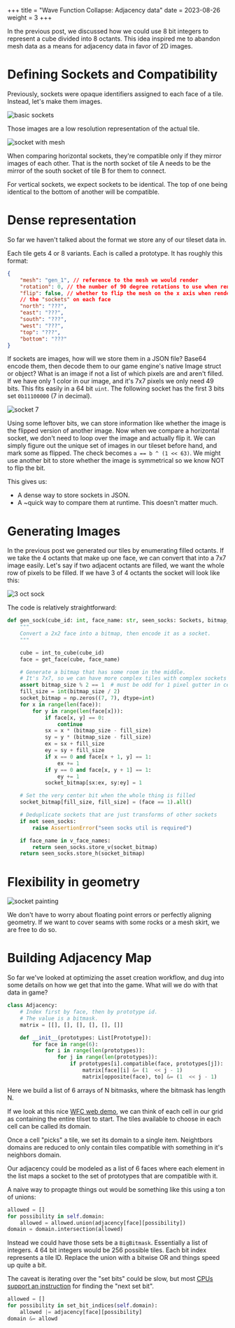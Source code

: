 +++
title = "Wave Function Collapse: Adjacency data"
date = 2023-08-26
weight = 3
+++

In the previous post, we discussed how we could use 8 bit integers to represent
a cube divided into 8 octants. This idea inspired me to abandon mesh data as
a means for adjacency data in favor of 2D images.

# Defining Sockets and Compatibility

Previously, sockets were opaque identifiers assigned to each face of a tile.
Instead, let's make them images.

![basic sockets](socks.png)

Those images are a low resolution representation of the actual tile.

![socket with mesh](sock_arch.png)

When comparing horizontal sockets, they're compatible only if they mirror images of each other. That is the north socket of tile A
needs to be the mirror of the south socket of tile B for them to connect.

For vertical sockets, we expect sockets to be identical. The top of one being identical to the bottom of another will be compatible.

# Dense representation

So far we haven't talked about the format we store any of our tileset data in.

Each tile gets 4 or 8 variants. Each is called a prototype. It has roughly this format:

```json
{
    "mesh": "gen_1", // reference to the mesh we would render
    "rotation": 0, // the number of 90 degree rotations to use when rendering
    "flip": false, // whether to flip the mesh on the x axis when rendering
    // the "sockets" on each face
    "north": "???",
    "east": "???",
    "south": "???",
    "west": "???",
    "top": "???",
    "bottom": "???"
}
```

If sockets are images, how will we store them in a JSON file? Base64 encode them, then decode them
to our game engine's native Image struct or object? What is an image if not a list of which pixels 
are and aren't filled. If we have only 1 color in our image, and it's 7x7 pixels we only need 49 bits.
This fits easily in a 64 bit `uint`. The following socket has the first 3 bits set `0b11100000` (7 in decimal).

![socket 7](sock7.png)


Using some leftover bits, we can store information like whether the image is the flipped version of another
image. Now when we compare a horizontal socket, we don't need to loop over the image and actually flip it.
We can simply figure out the unique set of images in our tileset before hand, and mark some as flipped.
The check becomes `a == b ^ (1 << 63)`. We might use another bit to store whether the image is symmetrical
so we know NOT to flip the bit.

This gives us:
* A dense way to store sockets in JSON.
* A ~quick way to compare them at runtime. This doesn't matter much.

# Generating Images

In the previous post we generated our tiles by enumerating filled octants.
If we take the 4 octants that make up one face, we can convert that into a 7x7 image easily.
Let's say if two adjacent octants are filled, we want the whole row of pixels to be filled. If we have 3 of 4 octants
the socket will look like this:

![3 oct sock](3octs.png)

The code is relatively straightforward:

```python
def gen_sock(cube_id: int, face_name: str, seen_socks: Sockets, bitmap_size=7) -> int:
    """
    Convert a 2x2 face into a bitmap, then encode it as a socket.
    """

    cube = int_to_cube(cube_id)
    face = get_face(cube, face_name)

    # Generate a bitmap that has some room in the middle.
    # It's 7x7, so we can have more complex tiles with complex sockets elsewhere.
    assert bitmap_size % 2 == 1  # must be odd for 1 pixel gutter in center
    fill_size = int(bitmap_size / 2)
    socket_bitmap = np.zeros((7, 7), dtype=int)
    for x in range(len(face)):
        for y in range(len(face[x])):
            if face[x, y] == 0:
                continue
            sx = x * (bitmap_size - fill_size)
            sy = y * (bitmap_size - fill_size)
            ex = sx + fill_size
            ey = sy + fill_size
            if x == 0 and face[x + 1, y] == 1:
                ex += 1
            if y == 0 and face[x, y + 1] == 1:
                ey += 1
            socket_bitmap[sx:ex, sy:ey] = 1

    # Set the very center bit when the whole thing is filled
    socket_bitmap[fill_size, fill_size] = (face == 1).all()

    # Deduplicate sockets that are just transforms of other sockets
    if not seen_socks:
        raise AssertionError("seen socks util is required")

    if face_name in v_face_names:
        return seen_socks.store_v(socket_bitmap)
    return seen_socks.store_h(socket_bitmap)
```

# Flexibility in geometry

![socket painting](sockpaint.png)

We don't have to worry about floating point errors or perfectly aligning geometry.
If we want to cover seams with some rocks or a mesh skirt, we are free to do so.

# Building Adjacency Map

So far we've looked at optimizing the asset creation workflow, and dug into some
details on how we get that into the game. What will we do with that data in game?

```python
class Adjacency:
    # Index first by face, then by prototype id. 
    # The value is a bitmask.
    matrix = [[], [], [], [], [], []]

    def __init__(prototypes: List[Prototype]):
        for face in range(6):
            for i in range(len(prototypes)):
                for j in range(len(prototypes)):
                    if prototypes[i].compatible(face, prototypes[j]):
                        matrix[face][i] &= (1  << j - 1) 
                        matrix[opposite(face), to] &= (1  << j - 1) 
```

Here we build a list of 6 arrays of N bitmasks, where the bitmask has length N.

If we look at this nice [WFC web demo](https://bolddunkley.itch.io/wfc-mixed), we
can think of each cell in our grid as containing the entire tilset to start. The tiles
available to choose in each cell can be called its domain.

Once a cell "picks" a tile, we set its domain to a single item. Neightbors domains
are reduced to only contain tiles compatible with something in it's neighbors domain.

Our adjacency could be modeled as a list of 6 faces where each element in the list
maps a socket to the set of prototypes that are compatible with it.

A naive way to propagte things out would be something like this using a ton of unions:

```python
allowed = []
for possibility in self.domain:
    allowed = allowed.union(adjacency[face][possibility])
domain = domain.intersection(allowed)
```

Instead we could have those sets be a `BigBitmask`. Essentially a list of integers. 4 64 bit integers would be 256 possible tiles.
Each bit index represents a tile ID. Replace the union with a bitwise OR and things speed up quite a bit.

The caveat is iterating over the "set bits" could be slow, but most [CPUs support an instruction](https://gcc.gnu.org/onlinedocs/gcc/Other-Builtins.html#index-_005f_005fbuiltin_005fclzll) 
for finding the "next set bit".

```python
allowed = []
for possibility in set_bit_indices(self.domain):
    allowed |= adjacency[face][possibility]
domain &= allowd
```
